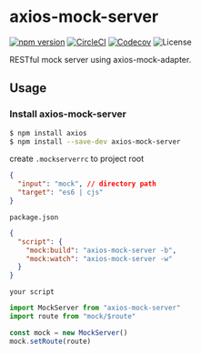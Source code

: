 # axios-mock-server

[![npm version](https://img.shields.io/npm/v/axios-mock-server)](https://www.npmjs.com/package/axios-mock-server)
[![CircleCI](https://img.shields.io/circleci/build/github/m-mitsuhide/axios-mock-server.svg?label=test)](https://circleci.com/gh/m-mitsuhide/axios-mock-server)
[![Codecov](https://img.shields.io/codecov/c/github/m-mitsuhide/axios-mock-server.svg)](https://codecov.io/gh/m-mitsuhide/axios-mock-server)
![License](https://img.shields.io/npm/l/axios-mock-server)

RESTful mock server using axios-mock-adapter.

## Usage

### Install axios-mock-server

```sh
$ npm install axios
$ npm install --save-dev axios-mock-server
```

create `.mockserverrc` to project root

```json
{
  "input": "mock", // directory path
  "target": "es6 | cjs"
}
```

`package.json`

```json
{
  "script": {
    "mock:build": "axios-mock-server -b",
    "mock:watch": "axios-mock-server -w"
  }
}
```

`your script`

```javascript
import MockServer from "axios-mock-server"
import route from "mock/$route"

const mock = new MockServer()
mock.setRoute(route)
```
